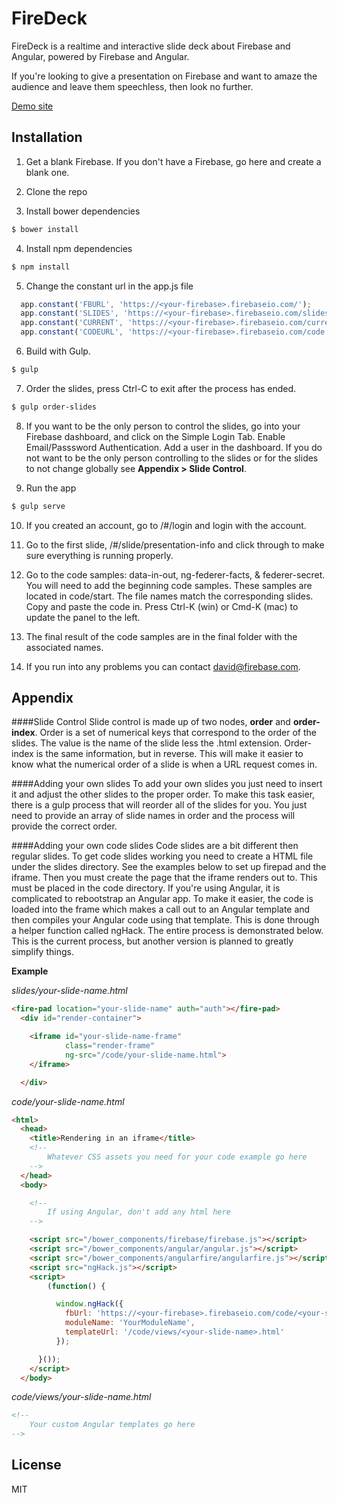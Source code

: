 FireDeck
=========

FireDeck is a realtime and interactive slide deck about Firebase and Angular,
powered by Firebase and Angular.

If you're looking to give a presentation on Firebase and want to amaze the
audience and leave them speechless, then look no further.

[Demo site](https://fire-deck.firebaseapp.com/#/slide/intro)

Installation
--------------
1) Get a blank Firebase. If you don't have a Firebase, go here and create a blank one.

2) Clone the repo

3) Install bower dependencies

```sh
$ bower install
```
4) Install npm dependencies

```sh
$ npm install
```

5) Change the constant url in the app.js file

```js
  app.constant('FBURL', 'https://<your-firebase>.firebaseio.com/');
  app.constant('SLIDES', 'https://<your-firebase>.firebaseio.com/slides');
  app.constant('CURRENT', 'https://<your-firebase>.firebaseio.com/current');
  app.constant('CODEURL', 'https://<your-firebase>.firebaseio.com/code');
```

6) Build with Gulp.

```sh
$ gulp
```

7) Order the slides, press Ctrl-C to exit after the process has ended.

```sh
$ gulp order-slides
```

8) If you want to be the only person to control the slides, go into your
Firebase dashboard, and click on the Simple Login Tab. Enable Email/Passsword
Authentication. Add a user in the dashboard. If you do not want to be the only
person controlling to the slides or for the slides to not change globally see
**Appendix > Slide Control**.

9) Run the app
```sh
$ gulp serve
```

10) If you created an account, go to /#/login and login with the account.

11) Go to the first slide, /#/slide/presentation-info and click through to make
sure everything is running properly.

12) Go to the code samples: data-in-out, ng-federer-facts, & federer-secret.
You will need to add the beginning code samples. These samples are located in
code/start. The file names match the corresponding slides. Copy and paste the
code in. Press Ctrl-K (win) or Cmd-K (mac) to update the panel to the left.

13) The final result of the code samples are in the final folder with the associated names.

14) If you run into any problems you can contact david@firebase.com.


Appendix
----

####Slide Control
Slide control is made up of two nodes, **order** and **order-index**. Order is a
 set of numerical keys that correspond to the order of the slides. The value is
 the name of the slide less the .html extension. Order-index is the same
 information, but in reverse. This will make it easier to know what the
 numerical order of a slide is when a URL request comes in.

####Adding your own slides
To add your own slides you just need to insert it and adjust the other slides to
 the proper order. To make this task easier, there is a gulp process that will
 reorder all of the slides for you. You just need to provide an array of slide
 names in order and the process will provide the correct order.

####Adding your own code slides
Code slides are a bit different then regular slides. To get code slides working
you need to create a HTML file under the slides directory. See the examples
below to set up firepad and the iframe. Then you must create the page that the
iframe renders out to. This must be placed in the code directory. If you're
using Angular, it is complicated to rebootstrap an Angular app. To make it
easier, the code is loaded into the frame which makes a call out to an Angular
template and then compiles your Angular code using that template. This is done
through a helper function called ngHack. The entire process is demonstrated
below. This is the current process, but another version is planned to greatly
simplify things.

**Example**

*slides/your-slide-name.html*
```html
<fire-pad location="your-slide-name" auth="auth"></fire-pad>
  <div id="render-container">

    <iframe id="your-slide-name-frame"
            class="render-frame"
            ng-src="/code/your-slide-name.html">
    </iframe>

  </div>
```
*code/your-slide-name.html*
```html
<html>
  <head>
    <title>Rendering in an iframe</title>
    <!--
        Whatever CSS assets you need for your code example go here
    -->
  </head>
  <body>

    <!--
        If using Angular, don't add any html here
    -->

    <script src="/bower_components/firebase/firebase.js"></script>
    <script src="/bower_components/angular/angular.js"></script>
    <script src="/bower_components/angularfire/angularfire.js"></script>
    <script src="ngHack.js"></script>
    <script>
        (function() {

          window.ngHack({
            fbUrl: 'https://<your-firebase>.firebaseio.com/code/<your-slide-name>/post',
            moduleName: 'YourModuleName',
            templateUrl: '/code/views/<your-slide-name>.html'
          });

      }());
    </script>
  </body>
```
*code/views/your-slide-name.html*
```html
<!--
    Your custom Angular templates go here
-->
```
License
----

MIT
